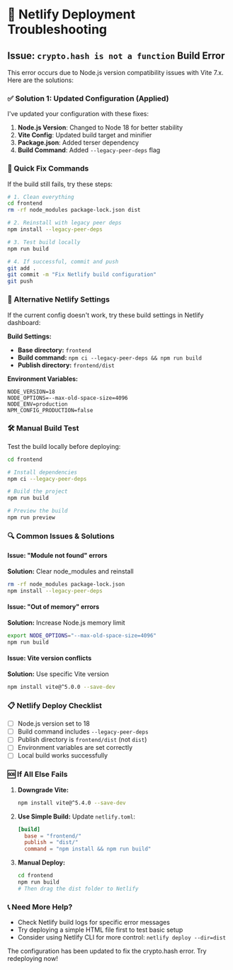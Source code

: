 # 🔧 Netlify Deployment Troubleshooting

## Issue: `crypto.hash is not a function` Build Error

This error occurs due to Node.js version compatibility issues with Vite 7.x. Here are the solutions:

### ✅ Solution 1: Updated Configuration (Applied)

I've updated your configuration with these fixes:

1. **Node.js Version**: Changed to Node 18 for better stability
2. **Vite Config**: Updated build target and minifier
3. **Package.json**: Added terser dependency
4. **Build Command**: Added `--legacy-peer-deps` flag

### 🚀 Quick Fix Commands

If the build still fails, try these steps:

```bash
# 1. Clean everything
cd frontend
rm -rf node_modules package-lock.json dist

# 2. Reinstall with legacy peer deps
npm install --legacy-peer-deps

# 3. Test build locally
npm run build

# 4. If successful, commit and push
git add .
git commit -m "Fix Netlify build configuration"
git push
```

### 🔄 Alternative Netlify Settings

If the current config doesn't work, try these build settings in Netlify dashboard:

**Build Settings:**
- **Base directory:** `frontend`
- **Build command:** `npm ci --legacy-peer-deps && npm run build`
- **Publish directory:** `frontend/dist`

**Environment Variables:**
```
NODE_VERSION=18
NODE_OPTIONS=--max-old-space-size=4096
NODE_ENV=production
NPM_CONFIG_PRODUCTION=false
```

### 🛠️ Manual Build Test

Test the build locally before deploying:

```bash
cd frontend

# Install dependencies
npm ci --legacy-peer-deps

# Build the project
npm run build

# Preview the build
npm run preview
```

### 🔍 Common Issues & Solutions

#### Issue: "Module not found" errors
**Solution:** Clear node_modules and reinstall
```bash
rm -rf node_modules package-lock.json
npm install --legacy-peer-deps
```

#### Issue: "Out of memory" errors
**Solution:** Increase Node.js memory limit
```bash
export NODE_OPTIONS="--max-old-space-size=4096"
npm run build
```

#### Issue: Vite version conflicts
**Solution:** Use specific Vite version
```bash
npm install vite@^5.0.0 --save-dev
```

### 📋 Netlify Deploy Checklist

- [ ] Node.js version set to 18
- [ ] Build command includes `--legacy-peer-deps`
- [ ] Publish directory is `frontend/dist` (not `dist`)
- [ ] Environment variables are set correctly
- [ ] Local build works successfully

### 🆘 If All Else Fails

1. **Downgrade Vite:**
   ```bash
   npm install vite@^5.4.0 --save-dev
   ```

2. **Use Simple Build:**
   Update `netlify.toml`:
   ```toml
   [build]
     base = "frontend/"
     publish = "dist/"
     command = "npm install && npm run build"
   ```

3. **Manual Deploy:**
   ```bash
   cd frontend
   npm run build
   # Then drag the dist folder to Netlify
   ```

### 📞 Need More Help?

- Check Netlify build logs for specific error messages
- Try deploying a simple HTML file first to test basic setup
- Consider using Netlify CLI for more control: `netlify deploy --dir=dist`

The configuration has been updated to fix the crypto.hash error. Try redeploying now!